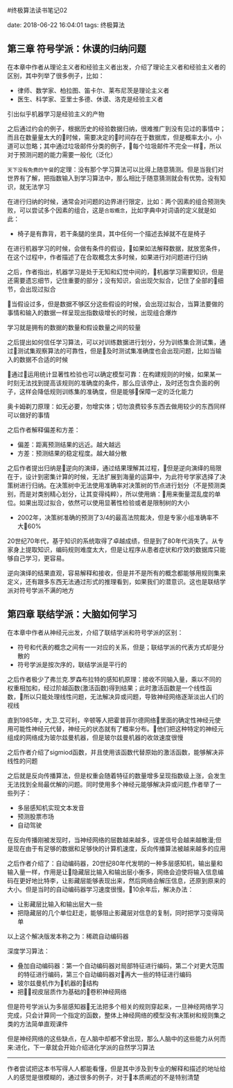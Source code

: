 #终极算法读书笔记02

date: 2018-06-22 16:04:01
tags: 终极算法


## 第三章 符号学派：休谟的归纳问题

在本章中作者从理论主义者和经验主义者出发，介绍了理论主义者和经验主义者的区别，其中列举了很多例子，比如：
- 律师、数学家、柏拉图、笛卡尔、莱布尼茨是理论主义者
- 医生、科学家、亚里士多德、休谟、洛克是经验主义者

引出似乎机器学习是经验主义的产物

之后通过约会的例子，根据历史的经验数据归纳，很难推广到没有见过的事情中；而且在数量量太大的时候，需要决定的时间存在于数据库，但是概率太小，小道可以忽略；其中通过垃圾邮件分类的例子，每个垃圾邮件不完全一样，所以对于预测问题的能力需要一般化（泛化）

`天下没有免费的午餐`的定理：没有那个学习算法可以比得上随意猜测。但是当我们对世界有了解，把指数输入到学习算法中，那么相比于随意猜测就会有优势。没有知识，就无法学习

在进行归纳的时候，通常会对问题的边界进行限定，比如：两个因素的组合预测失败，可以尝试多个因素的组合，这是`合取概念`，比如字典中对词语的定义就是如此：
- 椅子是有靠背，若干条腿的坐具，其中任何一个描述去掉就不在是椅子

在进行机器学习的时候，会做有条件的假设，如果如法解释数据，就放宽条件，在这个过程中，作者描述了在合取概念太多时候，如果进行对问题进行归纳

之后，作者指出，机器学习是处于无知和幻觉中间的，机器学习需要知识，但是还需要遗忘细节，记住重要的部分；没有知识，会出现欠拟合，记住了全部的细节，会出现过拟合

当假设过多，但是数据不够区分这些假设的时候，会出现过拟合，当算法要做的事情和输入的数据一样呈现出指数级增长的时候，出现组合爆炸

学习就是拥有的数据的数量和假设数量之间的较量

之后提出如何信任学习算法，可以对训练数据进行划分，分为训练集合测试集，通过测试集观察算法的可靠性，但是及时测试集准确度也会出现问题，比如当输入的数据不合适的时候

通过运用统计显著性检验也可以确定模型可靠：在构建规则的时候，如果某一时刻无法找到提高该规则的准确度的条件，那么应该停止，及时还包含负面的例子，这样会降低规则训练集的准确度，但是能够保障一定的泛化能力

奥卡姆剃刀原理：如无必要，勿增实体；切勿浪费较多东西去做用较少的东西同样可以做好的事情

之后作者解释偏差和方差：
- 偏差：距离预测结果的远近。越大越远
- 方差：预测结果的稳定程度。越大越分散

之后作者提出归纳是逆向的演绎，通过结果理解其过程，但是逆向演绎的局限在于，设计到密集计算的时候，无法扩展到海量的运算中，为此符号学家选择了决策树进行归纳。在决策树中无法使用准确率对决策树的节点进行划分（不是预测类别，而是对类别精心划分，让其变得纯粹），所以使用熵：用来衡量混乱度的单位。如果出现过拟合，依然可以使用显著性检验或者是限制树的大小
- 2002年，决策树准确的预测了3/4的最高法院裁决，但是专家小组准确率不大60%

20世纪70年代，基于知识的系统取得了卓越成绩，但是到了80年代消失了。从专家身上提取知识，编码规则难度太大，但是让程序从患者症状和疗效的数据库只能够自己学习，更容易。

逆向演绎的结果直观，容易解释和接收，但是并不是所有的概念都能够用规则集来定义，还有跟多东西无法通过形式的推理看到，如果我们的潜意识。这也是联结学派对符号学派不满的地方

## 第四章 联结学派：大脑如何学习
在本章中作者从神经元出发，介绍了联结学派和符号学派的区别：
- 符号和代表的概念之间有一一对应的关系，但是；联结学派的代表方式却是分散的
- 符号学派是按次序的，联结学派是平行的

之后作者极少了弗兰克.罗森布拉特的感知机原理：接收不同输入量，乘以不同的权重相加和，经过阶越函数(激活函数)得到结果；此时激活函数是一个线性函数，所以只能处理线性问题，无法解决异或问题，导致神经网络逐渐淡出人们的视线

直到1985年，大卫.艾可利，辛顿等人把霍普菲尔德网络里面的确定性神经元使用可能性神经元代替，神经元的状态就有了概率分布。他们把这种特定的神经元组成的网络成为玻尔兹曼机器，但是玻尔兹曼机器的收敛速度很慢

之后作者介绍了sigmiod函数，并且使用该函数代替原始的激活函数，能够解决非线性的问题

之后就是反向传播算法，但是权重会随着特征的数量增多呈现指数级上涨，会发生无法找到全局最优解的问题。同时使用多个神经元能够解决异或问题,作者举了一些列子：
- 多层感知机实现文本发音
- 预测股票市场
- 自动驾驶

在反向传播刚被发现时，当神经网络的层数越来越多，误差信号会越来越散漫;但是现在由于有足够的数据和足够快的计算机速度，反向传播算法被越来越多的应用

之后作者介绍了：自动编码器，20世纪80年代发明的一种多层感知机，输出量和输入量一样，作用是让隐藏层比输入和输出层小衡多，网络会迫使将输入信息编码在更好地比特李，让影藏层能够表现出来，然后网络会解压信息，还原到原来的大小。但是当时的自动编码器学习速度很慢。10余年后，解决办法：
- 让影藏层比输入和输出层大一些
- 把隐藏层的几个单位赶走，能够阻止影藏层对信息的复制，同时把学习变得简单

以上这个解决版发本称之为：稀疏自动编码器

深度学习算法：
- 叠加自动编码器：第一个自动编码器对局部特征进行编码，第二个对更大范围的特征进行编码，第三个自动编码器对再大一些的特征进行编码
- 玻尔兹曼机作为机器的结构
- 把视皮层质作为基础的卷积神经网络

但是符号学派认为多层感知器无法把多个相关的规则穿起来，一旦神经网络学习完成，只会计算同一个指定的函数，整体上神经网络的模型没有决策树和规则集之类的方法简单直观课件

但是神经网络的这些缺点，在人脑中却都不曾出现，那么人脑中的这些能力从何而来:进化，下一章就会开始介绍进化学派的自然学习算法

-----
作者尝试把这本书写得人人都能看懂，但是其中涉及到专业的解释和描述的地址给人的感觉是很模糊的，通过很多的例子，对于本质阐述的不是特别清楚
